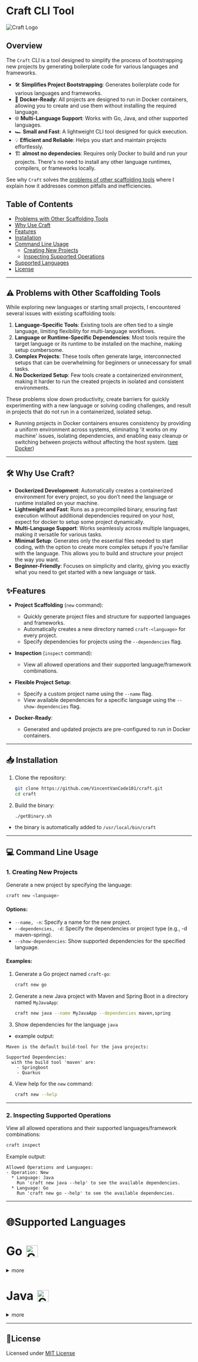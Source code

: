 # **Craft CLI Tool**


![Craft Logo](assets/logo.png)

## **Overview**
The `Craft` CLI is a tool designed to simplify the process of bootstrapping new projects by generating boilerplate code for various languages and frameworks.

- 🛠️ **Simplifies Project Bootstrapping**: Generates boilerplate code for various languages and frameworks.  
- 🐳 **Docker-Ready**: All projects are designed to run in Docker containers, allowing you to create and use them without installing the required language.
- 🌐 **Multi-Language Support**: Works with Go, Java, and other supported languages.  
- 🏎️ **Small and Fast**: A lightweight CLI tool designed for quick execution.  
- 💡 **Efficient and Reliable**: Helps you start and maintain projects effortlessly.  
- 🏗️ **almost no dependecies**: Requires only Docker to build and run your projects. There's no need to install any other language runtimes, compilers, or frameworks locally.

See why `Craft` solves the [problems of other scaffolding tools](#️-problems-with-other-scaffolding-tools) where I explain how it addresses common pitfalls and inefficiencies.

## **Table of Contents**

- [Problems with Other Scaffolding Tools](#️-problems-with-other-scaffolding-tools)
- [Why Use Craft](#️-why-use-craft)
- [Features](#-features)
- [Installation](#-installation)
- [Command Line Usage](#-command-line-usage)
  - [Creating New Projects](#1-creating-new-projects)
  - [Inspecting Supported Operations](#2-inspecting-supported-operations)
- [Supported Languages](#supported-languages)
- [License](#license)

---
## ⚠️ Problems with Other Scaffolding Tools

While exploring new languages or starting small projects, I encountered several issues with existing scaffolding tools:

1. **Language-Specific Tools**: Existing tools are often tied to a single language, limiting flexibility for multi-language workflows.  
2. **Language or Runtime-Specific Dependencies**: Most tools require the target language or its runtime to be installed on the machine, making setup cumbersome.
3. **Complex Projects**: These tools often generate large, interconnected setups that can be overwhelming for beginners or unnecessary for small tasks.  
4. **No Dockerized Setup**: Few tools create a containerized environment, making it harder to run the created projects in isolated and consistent environments.

These problems slow down productivity, create barriers for quickly experimenting with a new language or solving coding challenges, and result in projects that do not run in a containerized, isolated setup.
  - Running projects in Docker containers ensures consistency by providing a uniform environment across systems, eliminating 'it works on my machine' issues, isolating dependencies, and enabling easy cleanup or switching between projects without affecting the host system. ([see Docker](https://www.docker.com/))

---

## 🛠️ Why Use Craft?

- **Dockerized Development**: Automatically creates a containerized environment for every project, so you don’t need the language or runtime installed on your machine.
- **Lightweight and Fast**: Runs as a precompiled binary, ensuring fast execution without additional dependencies required on your host, expect for docker to setup some project dynamically.
- **Multi-Language Support**: Works seamlessly across multiple languages, making it versatile for various tasks.
- **Minimal Setup**: Generates only the essential files needed to start coding, with the option to create more complex setups if you’re familiar with the language. This allows you to build and structure your project the way you want.
- **Beginner-Friendly**: Focuses on simplicity and clarity, giving you exactly what you need to get started with a new language or task.

## ✨Features

- **Project Scaffolding** (`new` command):
  - Quickly generate project files and structure for supported languages and frameworks.
  - Automatically creates a new directory named `craft-<language>` for every project.
  - Specify dependencies for projects using the `--dependencies` flag.

- **Inspection** (`inspect` command):
  - View all allowed operations and their supported language/framework combinations.

- **Flexible Project Setup**:
  - Specify a custom project name using the `--name` flag.
  - View available dependencies for a specific language using the `--show-dependencies` flag.

- **Docker-Ready**:
  - Generated and updated projects are pre-configured to run in Docker containers.

---

## 📥 Installation

1. Clone the repository:
   ```bash
   git clone https://github.com/VincentVanCode101/craft.git
   cd craft
   ```

2. Build the binary:
   ```bash
   ./getBinary.sh
   ```
  - the binary is automatically added to `/usr/local/bin/craft`
---

## 💻 Command Line Usage

### 1. Creating New Projects

Generate a new project by specifying the language:
```bash
craft new <language>
```

#### Options:
- `--name, -n`: Specify a name for the new project.
- `--dependencies, -d`: Specify the dependencies or project type (e.g., -d maven-spring).
- `--show-dependencies`: Show supported dependencies for the specified language.

#### Examples:
1. Generate a Go project named `craft-go`:
   ```bash
   craft new go
   ```

2. Generate a new Java project with Maven and Spring Boot in a directory named `MyJavaApp`:
   ```bash
   craft new java --name MyJavaApp --dependencies maven,spring
   ```
3. Show dependencies for the language `java`
- example output:
```
Maven is the default build-tool for the java projects:

Supported Dependencies:
  with the build tool 'maven' are:
    - Springboot
    - Quarkus
```

4. View help for the `new` command:
   ```bash
   craft new --help
   ```

---

### 2. Inspecting Supported Operations

View all allowed operations and their supported languages/framework combinations:
```bash
craft inspect
```
Example output:
```
Allowed Operations and Languages:
- Operation: New
  * Language: Java
    Run 'craft new java --help' to see the available dependencies.
  * Language: Go
    Run 'craft new go --help' to see the available dependencies.
```

---

# 🌐Supported Languages

<h2 style="display: flex; align-items: center; gap: 10px; font-size: 2rem; font-weight: bold; line-height: 1;">
  Go <img src="./assets/gopher.png" alt="Go Logo" style="height: 2rem;"/>
</h2>

<details>
<summary>more</summary>

#### Allowed Operations:
  - `new`: Create a new Go project ([Documentation](./docs/go.md)).
  
#### **Examples**:
1. Create a new Go project with the name `my-go-project`:
   ```bash
   craft new go --name my-go-project
   ```

2. Create a new Go project with the dependency `ncurses`:
   ```bash
   craft new go --name my-go-project --dependencies ncurses
   ```


</details>

<h2 style="display: flex; align-items: center; gap: 10px; font-size: 2rem; font-weight: bold; line-height: 1;">
  Java <img src="./assets/java.svg" alt="Go Logo" style="height: 2rem;"/>
</h2>

<details>
<summary>more</summary>

- **Allowed Build Tools and Frameworks**:
  - **Maven**:
    - `default`: Create a Java projects without any specific any dependencies will setup a plain java project with maven as the build tool. ([Documentation](./docs/java-maven-default.md))

    **Example**:
   Create a new Java project using Maven:
    ```bash
    craft new java -c
    ```
    - `springboot`: Coming soon...
    - `quarkus`: Coming soon...


</details>

---

## **📜License**

Licensed under [MIT License](./LICENSE)
